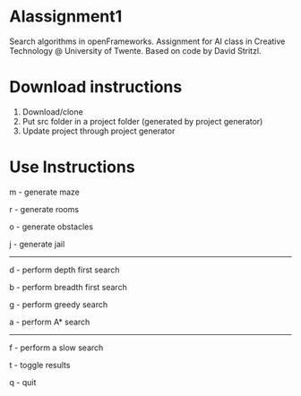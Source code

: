 # AIassignment1
Search algorithms in openFrameworks. Assignment for AI class in Creative Technology @ University of Twente. Based on code by David Stritzl.

# Download instructions
1. Download/clone
2. Put src folder in a project folder (generated by project generator)
3. Update project through project generator

# Use Instructions

m - generate maze 

r - generate rooms

o - generate obstacles

j - generate jail
_____

d - perform depth first search

b - perform breadth first search

g - perform greedy search

a - perform A* search
_______

f - perform a slow search

t - toggle results

q - quit

